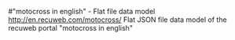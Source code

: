 #"motocross in english" - Flat file data model
http://en.recuweb.com/motocross/
Flat JSON file data model of the recuweb portal "motocross in english"
